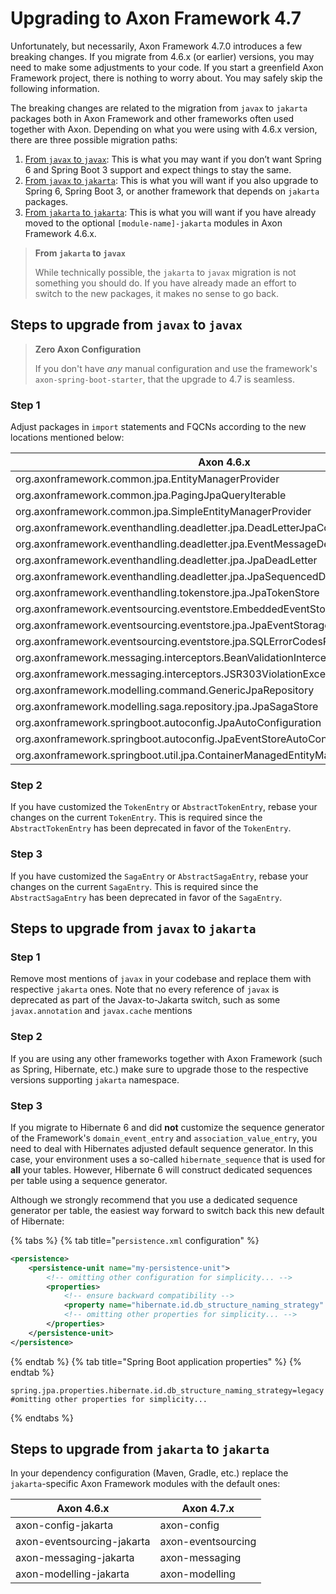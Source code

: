 # Upgrading to Axon Framework 4.7

Unfortunately, but necessarily, Axon Framework 4.7.0 introduces a few breaking changes.
If you migrate from 4.6.x (or earlier) versions, you may need to make some adjustments to your code.
If you start a greenfield Axon Framework project, there is nothing to worry about.
You may safely skip the following information.

The breaking changes are related to the migration from `javax` to `jakarta` packages both in Axon Framework and other
frameworks often used together with Axon.
Depending on what you were using with 4.6.x version, there are three possible migration paths:

1. [From `javax` to `javax`](#steps-to-upgrade-from-javax-to-javax): 
   This is what you may want if you don’t want Spring 6 and Spring Boot 3 support and expect things to stay the same.
2. [From `javax` to `jakarta`](#steps-to-upgrade-from-javax-to-jakarta): 
   This is what you will want if you also upgrade to Spring 6, Spring Boot 3, or another framework that depends on `jakarta` packages.
3. [From `jakarta` to `jakarta`](#steps-to-upgrade-from-jakarta-to-jakarta): 
   This is what you will want if you have already moved to the optional `[module-name]-jakarta` modules in Axon Framework 4.6.x.

> **From `jakarta` to `javax`**
>
> While technically possible, the `jakarta` to `javax` migration is not something you should do.
> If you have already made an effort to switch to the new packages, it makes no sense to go back.

## Steps to upgrade from `javax` to `javax`

> **Zero Axon Configuration**
> 
> If you don't have _any_ manual configuration and use the framework's `axon-spring-boot-starter`, that the upgrade to 4.7 is seamless.

### Step 1

Adjust packages in `import` statements and FQCNs according to the new locations mentioned below:

| Axon 4.6.x                                                                        | Axon 4.7.x                                                                              |
|-----------------------------------------------------------------------------------|-----------------------------------------------------------------------------------------|
| org.axonframework.common.jpa.EntityManagerProvider                                | org.axonframework.common.legacyjpa.EntityManagerProvider                                |
| org.axonframework.common.jpa.PagingJpaQueryIterable                               | org.axonframework.common.legacyjpa.PagingJpaQueryIterable                               |
| org.axonframework.common.jpa.SimpleEntityManagerProvider                          | org.axonframework.common.legacyjpa.SimpleEntityManagerProvider                          |
| org.axonframework.eventhandling.deadletter.jpa.DeadLetterJpaConverter             | org.axonframework.eventhandling.deadletter.legacyjpa.DeadLetterJpaConverter             |
| org.axonframework.eventhandling.deadletter.jpa.EventMessageDeadLetterJpaConverter | org.axonframework.eventhandling.deadletter.legacyjpa.EventMessageDeadLetterJpaConverter |
| org.axonframework.eventhandling.deadletter.jpa.JpaDeadLetter                      | org.axonframework.eventhandling.deadletter.legacyjpa.JpaDeadLetter                      |
| org.axonframework.eventhandling.deadletter.jpa.JpaSequencedDeadLetterQueue        | org.axonframework.eventhandling.deadletter.legacyjpa.JpaSequencedDeadLetterQueue        |
| org.axonframework.eventhandling.tokenstore.jpa.JpaTokenStore                      | org.axonframework.eventhandling.tokenstore.legacyjpa.JpaTokenStore                      |
| org.axonframework.eventsourcing.eventstore.EmbeddedEventStore                     | org.axonframework.eventsourcing.eventstore.legacyjpa.EmbeddedEventStore                 |
| org.axonframework.eventsourcing.eventstore.jpa.JpaEventStorageEngine              | org.axonframework.eventsourcing.eventstore.legacyjpa.JpaEventStorageEngine              |
| org.axonframework.eventsourcing.eventstore.jpa.SQLErrorCodesResolver              | org.axonframework.eventsourcing.eventstore.legacyjpa.SQLErrorCodesResolver              |
| org.axonframework.messaging.interceptors.BeanValidationInterceptor                | org.axonframework.messaging.interceptors.legacyvalidation.BeanValidationInterceptor     |
| org.axonframework.messaging.interceptors.JSR303ViolationException                 | org.axonframework.messaging.interceptors.legacyvalidation.JSR303ViolationException      |
| org.axonframework.modelling.command.GenericJpaRepository                          | org.axonframework.modelling.command.legacyjpa.GenericJpaRepository                      |
| org.axonframework.modelling.saga.repository.jpa.JpaSagaStore                      | org.axonframework.modelling.saga.repository.legacyjpa.JpaSagaStore                      |
| org.axonframework.springboot.autoconfig.JpaAutoConfiguration                      | org.axonframework.springboot.autoconfig.legacyjpa.JpaJavaxAutoConfiguration             |
| org.axonframework.springboot.autoconfig.JpaEventStoreAutoConfiguration            | org.axonframework.springboot.autoconfig.legacyjpa.JpaJavaxEventStoreAutoConfiguration   |
| org.axonframework.springboot.util.jpa.ContainerManagedEntityManagerProvider       | org.axonframework.springboot.util.legacyjpa.ContainerManagedEntityManagerProvider       |

### Step 2

If you have customized the `TokenEntry` or `AbstractTokenEntry`, rebase your changes on the current `TokenEntry`.
This is required since the `AbstractTokenEntry` has been deprecated in favor of the `TokenEntry`.

### Step 3

If you have customized the `SagaEntry` or `AbstractSagaEntry`, rebase your changes on the current `SagaEntry`.
This is required since the `AbstractSagaEntry` has been deprecated in favor of the `SagaEntry`.

## Steps to upgrade from `javax` to `jakarta`

### Step 1

Remove most mentions of `javax` in your codebase and replace them with respective `jakarta` ones.
Note that no every reference of `javax` is deprecated as part of the Javax-to-Jakarta switch, such as some `javax.annotation` and `javax.cache` mentions

### Step 2

If you are using any other frameworks together with Axon Framework (such as Spring, Hibernate, etc.) make sure to
upgrade those to the respective versions supporting `jakarta` namespace.

### Step 3

If you migrate to Hibernate 6 and did **not** customize the sequence generator of the Framework's `domain_event_entry`
and `association_value_entry`, you need to deal with Hibernates adjusted default sequence generator.
In this case, your environment uses a so-called `hibernate_sequence` that is used for **all** your tables.
However, Hibernate 6 will construct dedicated sequences per table using a sequence generator.

Although we strongly recommend that you use a dedicated sequence generator per table, the easiest way forward to switch
back this new default of Hibernate:

{% tabs %}
{% tab title="`persistence.xml` configuration" %}

```xml
<persistence>
    <persistence-unit name="my-persistence-unit">
        <!-- omitting other configuration for simplicity... -->
        <properties>
            <!-- ensure backward compatibility -->
            <property name="hibernate.id.db_structure_naming_strategy" value="legacy"/>
            <!-- omitting other properties for simplicity... -->
        </properties>
    </persistence-unit>
</persistence>
```

{% endtab %}
{% tab title="Spring Boot application properties" %}
{% endtab %}

```text
spring.jpa.properties.hibernate.id.db_structure_naming_strategy=legacy
#omitting other properties for simplicity...
```

{% endtabs %}

## Steps to upgrade from `jakarta` to `jakarta`

In your dependency configuration (Maven, Gradle, etc.) replace the `jakarta`-specific Axon Framework modules with the
default ones:

| Axon 4.6.x                 | Axon 4.7.x         |
|----------------------------|--------------------|
| axon-config-jakarta        | axon-config        |
| axon-eventsourcing-jakarta | axon-eventsourcing |
| axon-messaging-jakarta     | axon-messaging     |
| axon-modelling-jakarta     | axon-modelling     |
